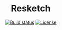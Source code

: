 <h1 align="center">Resketch</h1>

<p align="center">
  <a href="https://travis-ci.org/viablelab/resketch"><img src="https://travis-ci.org/viablelab/resketch.svg?branch=master" alt="Build status"></a>
  <a href="https://github.com/viablelab/resketch/blob/master/LICENSE"><img src="https://img.shields.io/badge/License-MIT-blue.svg" alt="License"></a>
</p>
